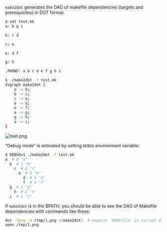 `make2dot` generates the DAG of makefile dependencies (targets and
prerequisites) in DOT format.

```bash
$ cat test.mk
a: b g i

b: c d

c: e

e: d f

g: h

.PHONY: a b c d e f g h i

$ ./make2dot -f test.mk
digraph make2dot {
    a -> b;
    b -> c;
    c -> e;
    e -> d;
    e -> f;
    a -> g;
    g -> h;
    a -> i;
}
```

![test.png](https://g.gravizo.com/g?digraph%20make2dot%20%7B%0A%20%20%20%20a%20-%3E%20b%3B%0A%20%20%20%20b%20-%3E%20c%3B%0A%20%20%20%20c%20-%3E%20e%3B%0A%20%20%20%20e%20-%3E%20d%3B%0A%20%20%20%20e%20-%3E%20f%3B%0A%20%20%20%20a%20-%3E%20g%3B%0A%20%20%20%20g%20-%3E%20h%3B%0A%20%20%20%20a%20-%3E%20i%3B%0A%7D%0A)

"Debug mode" is activated by setting `DEBUG` environment variable:

```bash
$ DEBUG=1 ./make2dot -f test.mk
a  # 0 "a"
  b  # 1 "b"
    c  # 2 "c"
      e  # 3 "e"
        d  # 4 "d"
        f  # 4 "f"
  g  # 1 "g"
    h  # 2 "h"
  i  # 1 "i"
```

If `make2dot` is in the $PATH, you should be able to see the DAG of
Makefile dependencies with commands like these:

```bash
dot -Tpng -o /tmp/1.png <(make2dot)  # expects `Makefile' in current dir
open /tmp/1.png
```
